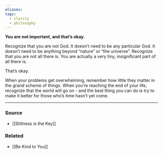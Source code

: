 ```yaml
---
aliases: 
tags:
  - clarity
  - philosophy
---
```

**You are not important, and that’s okay.**

Recognize that you are not God. It doesn’t need to be any particular God. It doesn’t need to be anything beyond “nature” or “the universe”. Recognize that you are not all there is. You are actually a very tiny, insignificant part of all there is.

That’s okay.

When your problems get overwhelming, remember how little they matter in the grand scheme of things. When you’re reaching the end of your life, recognize that the world will go on - and the best thing you can do is try to make it better for those who’s time hasn’t yet come. 

---

### Source
- [[Stillness is the Key]]

### Related
- [[Be Kind to You]]
